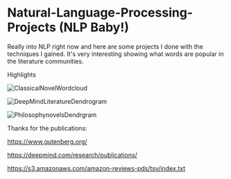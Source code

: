 # Natural-Language-Processing-Projects (NLP Baby!)
Really into NLP right now and here are some projects I done with the techniques I gained. It's very interesting showing what words are popular in the literature communities.

Highlights

![ClassicalNovelWordcloud](https://user-images.githubusercontent.com/44904887/57596297-2f485080-7507-11e9-9e14-c151048fb68a.JPG)


![DeepMindLiteratureDendrogram](https://user-images.githubusercontent.com/44904887/57596306-3bcca900-7507-11e9-826c-c05c62e8830a.JPG)


![PhilosophynovelsDendrgram](https://user-images.githubusercontent.com/44904887/57596316-4edf7900-7507-11e9-933d-fa5e8d2b4878.JPG)

Thanks for the publications:

https://www.gutenberg.org/

https://deepmind.com/research/publications/

https://s3.amazonaws.com/amazon-reviews-pds/tsv/index.txt

